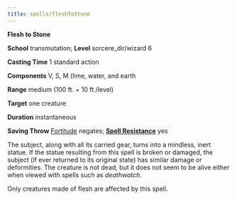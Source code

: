 ```yaml
---
title: spells/fleshToStone
---
```

 **Flesh to Stone**

**School** transmutation; **Level** sorcere_dir/wizard 6

**Casting Time** 1 standard action

**Components** V, S, M (lime, water, and earth

**Range** medium (100 ft. + 10 ft./level)

**Target** one creature

**Duration** instantaneous

**Saving Throw** [Fortitude](../combat#_fortitude) negates; **[Spell Resistance](../glossary#_spell-resistance)** yes

The subject, along with all its carried gear, turns into a mindless, inert statue. If the statue resulting from this spell is broken or damaged, the subject (if ever returned to its original state) has similar damage or deformities. The creature is not dead, but it does not seem to be alive either when viewed with spells such as _deathwatch_.

Only creatures made of flesh are affected by this spell.

